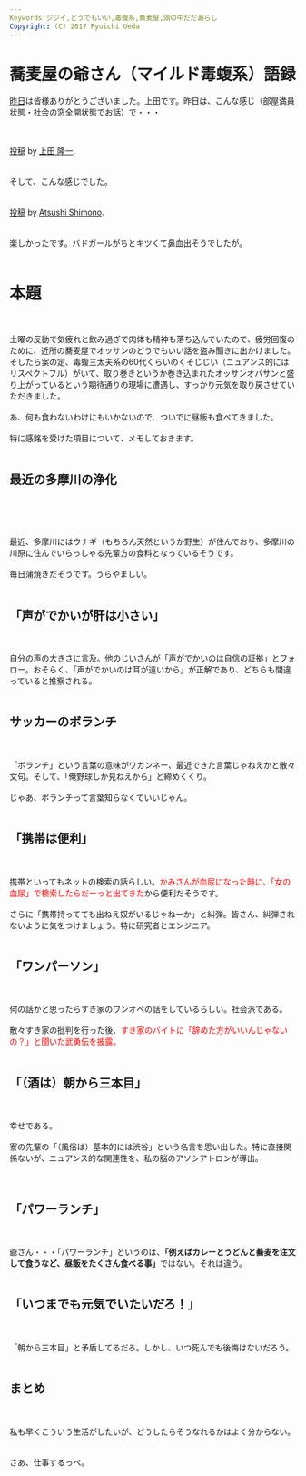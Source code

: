 ```yaml
---
Keywords:ジジイ,どうでもいい,毒蝮系,蕎麦屋,頭の中だだ漏らし
Copyright: (C) 2017 Ryuichi Ueda
---
```

# 蕎麦屋の爺さん（マイルド毒蝮系）語録
<a href="http://ll.jus.or.jp/2014/" target="_blank">昨日</a>は皆様ありがとうございました。上田です。昨日は、こんな感じ（部屋満員状態・社会の窓全開状態でお話）で・・・<br />
<br />
<div id="fb-root"></div> <script>(function(d, s, id) { var js, fjs = d.getElementsByTagName(s)[0]; if (d.getElementById(id)) return; js = d.createElement(s); js.id = id; js.src = "//connect.facebook.net/ja_JP/all.js#xfbml=1"; fjs.parentNode.insertBefore(js, fjs); }(document, 'script', 'facebook-jssdk'));</script><br />
<div class="fb-post" data-href="https://www.facebook.com/photo.php?fbid=10203850336046029&amp;set=a.2100520959818.2122891.1449262967&amp;type=1" data-width="466"><div class="fb-xfbml-parse-ignore"><a href="https://www.facebook.com/photo.php?fbid=10203850336046029&amp;set=a.2100520959818.2122891.1449262967&amp;type=1">投稿</a> by <a href="https://www.facebook.com/ryueda">上田 隆一</a>.</div></div><br />
<br />
そして、こんな感じでした。<br />
<br />
<div id="fb-root"></div> <script>(function(d, s, id) { var js, fjs = d.getElementsByTagName(s)[0]; if (d.getElementById(id)) return; js = d.createElement(s); js.id = id; js.src = "//connect.facebook.net/ja_JP/all.js#xfbml=1"; fjs.parentNode.insertBefore(js, fjs); }(document, 'script', 'facebook-jssdk'));</script><br />
<div class="fb-post" data-href="https://www.facebook.com/photo.php?fbid=10201431292783140&amp;set=a.4322885009211.1073741824.1799679956&amp;type=1" data-width="466"><div class="fb-xfbml-parse-ignore"><a href="https://www.facebook.com/photo.php?fbid=10201431292783140&amp;set=a.4322885009211.1073741824.1799679956&amp;type=1">投稿</a> by <a href="https://www.facebook.com/himorin">Atsushi Shimono</a>.</div></div><br />
<br />
楽しかったです。バドガールがちとキツくて鼻血出そうでしたが。<br />
<br />
<h1>本題</h1><br />
<br />
土曜の反動で気疲れと飲み過ぎで肉体も精神も落ち込んでいたので、疲労回復のために、近所の蕎麦屋でオッサンのどうでもいい話を盗み聞きに出かけました。そしたら案の定、毒蝮三太夫系の60代くらいのくそじじい（ニュアンス的にはリスペクトフル）がいて、取り巻きというか巻き込まれたオッサンオバサンと盛り上がっているという期待通りの現場に遭遇し、すっかり元気を取り戻させていただきました。<br />
<br />
あ、何も食わないわけにもいかないので、ついでに昼飯も食べてきました。<br />
<br />
特に感銘を受けた項目について、メモしておきます。<br />
<br />
<h2>最近の多摩川の浄化</h2><br />
<br />
<!--more--><br />
<br />
最近、多摩川にはウナギ（もちろん天然というか野生）が住んでおり、多摩川の川原に住んでいらっしゃる先輩方の食料となっているそうです。<br />
<br />
毎日蒲焼きだそうです。うらやましい。<br />
<br />
<h2>「声がでかいが肝は小さい」</h2><br />
<br />
自分の声の大きさに言及。他のじいさんが「声がでかいのは自信の証拠」とフォロー。おそらく、「声がでかいのは耳が遠いから」が正解であり、どちらも間違っていると推察される。<br />
<br />
<h2>サッカーのボランチ</h2><br />
<br />
「ボランチ」という言葉の意味がワカンネー、最近できた言葉じゃねえかと散々文句。そして、「俺野球しか見ねえから」と締めくくり。<br />
<br />
じゃあ、ボランチって言葉知らなくていいじゃん。<br />
<br />
<h2>「携帯は便利」</h2><br />
<br />
携帯といってもネットの検索の話らしい。<span style="color:red">かみさんが血尿になった時に、「女の血尿」で検索したらだーっと出てきた</span>から便利だそうです。<br />
<br />
さらに「携帯持ってても出ねえ奴がいるじゃねーか」と糾弾。皆さん、糾弾されないように気をつけましょう。特に研究者とエンジニア。<br />
<br />
<h2>「ワンパーソン」</h2><br />
<br />
何の話かと思ったらすき家のワンオペの話をしているらしい。社会派である。<br />
<br />
散々すき家の批判を行った後、<span style="color:red">すき家のバイトに「辞めた方がいいんじゃないの？」と聞いた武勇伝を披露。</span><br />
<br />
<h2>「（酒は）朝から三本目」</h2><br />
<br />
幸せである。<br />
<br />
寮の先輩の「（風俗は）基本的には渋谷」という名言を思い出した。特に直接関係ないが、ニュアンス的な関連性を、私の脳のアソシアトロンが導出。<br />
<br />
<br />
<h2>「パワーランチ」</h2><br />
<br />
爺さん・・・「パワーランチ」というのは、<strong>「例えばカレーとうどんと蕎麦を注文して食うなど、昼飯をたくさん食べる事」</strong>ではない。それは違う。<br />
<br />
<h2>「いつまでも元気でいたいだろ！」</h2><br />
<br />
「朝から三本目」と矛盾してるだろ。しかし、いつ死んでも後悔はないだろう。<br />
<br />
<h2>まとめ</h2><br />
<br />
私も早くこういう生活がしたいが、どうしたらそうなれるかはよく分からない。<br />
<br />
<br />
さあ、仕事するっぺ。<br />
<br />

